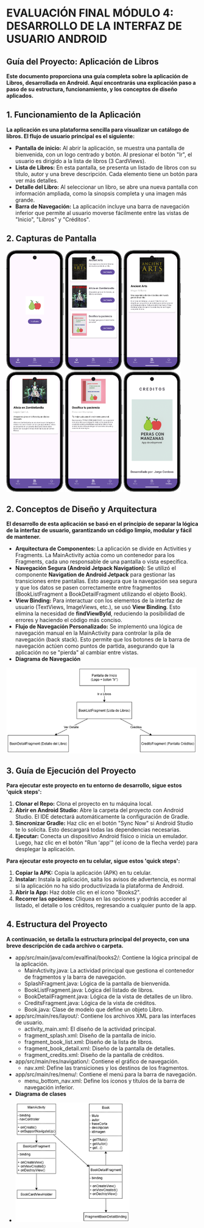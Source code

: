 # EVALUACIÓN FINAL MÓDULO 4: DESARROLLO DE LA INTERFAZ DE USUARIO ANDROID

## Guía del Proyecto: Aplicación de Libros

**Este documento proporciona una guía completa sobre la aplicación de Libros, desarrollada en Android. Aquí encontrarás una explicación paso a paso de su estructura, funcionamiento, y los conceptos de diseño aplicados.**

## 1. Funcionamiento de la Aplicación

**La aplicación es una plataforma sencilla para visualizar un catálogo de libros. El flujo de usuario principal es el siguiente:**

* **Pantalla de inicio:** Al abrir la aplicación, se muestra una pantalla de bienvenida, con un logo centrado y botón. Al presionar el botón "Ir", el usuario es dirigido a la lista de libros (3 CardViews).
* **Lista de Libros:** En esta pantalla, se presenta un listado de libros con su título, autor y una breve descripción. Cada elemento tiene un botón para ver más detalles.
* **Detalle del Libro:** Al seleccionar un libro, se abre una nueva pantalla con información ampliada, como la sinopsis completa y una imagen más grande.
* **Barra de Navegación:** La aplicación incluye una barra de navegación inferior que permite al usuario moverse fácilmente entre las vistas de "Inicio", "Libros" y "Créditos".

## 2. Capturas de Pantalla

<p float="left">
  <img src="scrapbook/vista_main.png" alt="Pantalla inicial" width="150"/>
  <img src="scrapbook/vista_listado_libros.png" alt="Listado con los 3 libros" width="150"/>
  <img src="scrapbook/vista_detalle_libro1.png" alt="Detalle libro 1" width="150"/>
  <img src="scrapbook/vista_detalle_libro2.png" alt="Detalle libro 2" width="150"/>
  <img src="scrapbook/vista_detalle_libro3.png" alt="Detalle libro 3" width="150"/>
  <img src="scrapbook/vista_creditos.png" alt="Credito con logo y dearrollador" width="150"/>
</p>

## 2. Conceptos de Diseño y Arquitectura

**El desarrollo de esta aplicación se basó en el principio de separar la lógica de la interfaz de usuario, garantizando un código limpio, modular y fácil de mantener.**

* **Arquitectura de Componentes:** La aplicación se divide en <span class="selected">Activities</span> y <span class="selected">Fragments</span>. La <span class="selected">MainActivity</span> actúa como un contenedor para los <span class="selected">Fragments</span>, cada uno responsable de una pantalla o vista específica.
* **Navegación Segura (Android Jetpack Navigation):** Se utilizó el componente **Navigation de Android Jetpack** para gestionar las transiciones entre pantallas. Esto asegura que la navegación sea segura y que los datos se pasen correctamente entre fragmentos (<span class="selected">BookListFragment</span> a <span class="selected">BookDetailFragment</span> utilizando el objeto <span class="selected">Book</span>).
* **View Binding:** Para interactuar con los elementos de la interfaz de usuario (<span class="selected">TextViews</span>, <span class="selected">ImageViews</span>, etc.), se usó  **View Binding**. Esto elimina la necesidad de **<span class="selected">findViewById</span>**, reduciendo la posibilidad de errores y haciendo el código más conciso.
* **Flujo de Navegación Personalizado:** Se implementó una lógica de navegación manual en la <span class="selected">MainActivity</span> para controlar la pila de navegación (<span class="selected">back stack</span>). Esto permite que los botones de la barra de navegación actúen como puntos de partida, asegurando que la aplicación no se "pierda" al cambiar entre vistas.
* **Diagrama de Navegación** 
<p float="left">
  <img src="scrapbook/EvalM4_digrama_nav.drawio.png" alt="Diagrama de navegación" width="500"/>
</p>

## 3. Guía de Ejecución del Proyecto

**Para ejecutar este proyecto en tu entorno de desarrollo, sigue estos 'quick steps':**

1. **Clonar el Repo:** Clona el proyecto en tu máquina local.
2. **Abrir en Android Studio:** Abre la carpeta del proyecto con Android Studio. El IDE detectará automáticamente la configuración de Gradle.
3. **Sincronizar Gradle:** Haz clic en el botón "Sync Now" si Android Studio te lo solicita. Esto descargará todas las dependencias necesarias.
4. **Ejecutar:** Conecta un dispositivo Android físico o inicia un emulador. Luego, haz clic en el botón "Run 'app'" (el ícono de la flecha verde) para desplegar la aplicación.

**Para ejecutar este proyecto en tu celular, sigue estos 'quick steps':**

1. **Copiar la APK:** Copia la aplicación (APK) en tu celular.
2. **Instalar:** Instala la aplicación, salta los avisos de advertencia, es normal si la aplicación no ha sido productivizada la plataforma de Android.
3. **Abrir la App:** Haz doble clic en el ícono "Books2".
4. **Recorrer las opciones:** Cliquea en las opciones y podrás acceder al listado, el detalle o los créditos, regresando a cualquier punto de la app.

## 4. Estructura del Proyecto

**A continuación, se detalla la estructura principal del proyecto, con una breve descripción de cada archivo o carpeta.**

* <span class="selected">app/src/main/java/com/evalfinal/books2/</span>: Contiene la lógica principal de la aplicación.
  * <span class="selected">MainActivity.java</span>: La actividad principal que gestiona el contenedor de fragmentos y la barra de navegación.
  * <span class="selected">SplashFragment.java</span>: Lógica de la pantalla de bienvenida.
  * <span class="selected">BookListFragment.java</span>: Lógica del listado de libros.
  * <span class="selected">BookDetailFragment.java</span>: Lógica de la vista de detalles de un libro.
  * <span class="selected">CreditsFragment.java</span>: Lógica de la vista de créditos.
  * <span class="selected">Book.java</span>: Clase de modelo que define un objeto Libro.
* <span class="selected">app/src/main/res/layout/</span>: Contiene los archivos XML para las interfaces de usuario.
  * <span class="selected">activity_main.xml</span>: El diseño de la actividad principal.
  * <span class="selected">fragment_splash.xml</span>: Diseño de la pantalla de inicio.
  * <span class="selected">fragment_book_list.xml</span>: Diseño de la lista de libros.
  * <span class="selected">fragment_book_detail.xml</span>: Diseño de la pantalla de detalles.
  * <span class="selected">fragment_credits.xml</span>: Diseño de la pantalla de créditos.
* <span class="selected">app/src/main/res/navigation/</span>: Contiene el gráfico de navegación.
  * <span class="selected">nav.xml</span>: Define las transiciones y los destinos de los fragmentos.
* <span class="selected">app/src/main/res/menu/</span>: Contiene el menú para la barra de navegación.
  * <span class="selected">menu_bottom_nav.xml</span>: Define los íconos y títulos de la barra de navegación inferior.
* **Diagrama de clases**
* <p float="left">
  <img src="scrapbook/EvalM4_diagrama_clases.png" alt="Diagrama de clases" width="300"/>
</p> 
